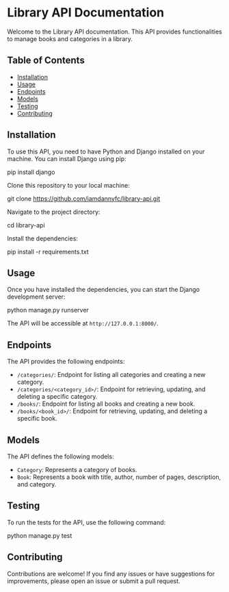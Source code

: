 # Library API Documentation

Welcome to the Library API documentation. This API provides functionalities to manage books and categories in a library.

## Table of Contents

- [Installation](#installation)
- [Usage](#usage)
- [Endpoints](#endpoints)
- [Models](#models)
- [Testing](#testing)
- [Contributing](#contributing)


## Installation

To use this API, you need to have Python and Django installed on your machine. You can install Django using pip:

pip install django


Clone this repository to your local machine:

git clone https://github.com/iamdannyfc/library-api.git


Navigate to the project directory:

cd library-api


Install the dependencies:

pip install -r requirements.txt


## Usage

Once you have installed the dependencies, you can start the Django development server:

python manage.py runserver


The API will be accessible at `http://127.0.0.1:8000/`.

## Endpoints

The API provides the following endpoints:

- `/categories/`: Endpoint for listing all categories and creating a new category.
- `/categories/<category_id>/`: Endpoint for retrieving, updating, and deleting a specific category.
- `/books/`: Endpoint for listing all books and creating a new book.
- `/books/<book_id>/`: Endpoint for retrieving, updating, and deleting a specific book.

## Models

The API defines the following models:

- `Category`: Represents a category of books.
- `Book`: Represents a book with title, author, number of pages, description, and category.

## Testing

To run the tests for the API, use the following command:

python manage.py test


## Contributing

Contributions are welcome! If you find any issues or have suggestions for improvements, please open an issue or submit a pull request.






